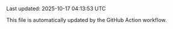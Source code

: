 Last updated: 2025-10-17 04:13:53 UTC

This file is automatically updated by the GitHub Action workflow.
